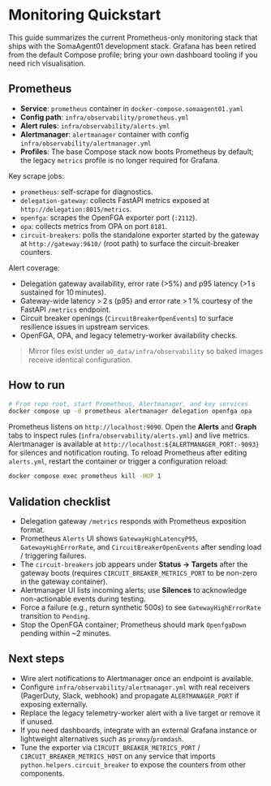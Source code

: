 # Monitoring Quickstart

This guide summarizes the current Prometheus-only monitoring stack that ships with the SomaAgent01 development stack. Grafana has been retired from the default Compose profile; bring your own dashboard tooling if you need rich visualisation.

## Prometheus

- **Service**: `prometheus` container in `docker-compose.somaagent01.yaml`
- **Config path**: `infra/observability/prometheus.yml`
- **Alert rules**: `infra/observability/alerts.yml`
- **Alertmanager**: `alertmanager` container with config `infra/observability/alertmanager.yml`
- **Profiles**: The base Compose stack now boots Prometheus by default; the legacy `metrics` profile is no longer required for Grafana.

Key scrape jobs:
- `prometheus`: self-scrape for diagnostics.
- `delegation-gateway`: collects FastAPI metrics exposed at `http://delegation:8015/metrics`.
- `openfga`: scrapes the OpenFGA exporter port (`:2112`).
- `opa`: collects metrics from OPA on port `8181`.
- `circuit-breakers`: polls the standalone exporter started by the gateway at `http://gateway:9610/` (root path) to surface the circuit-breaker counters.

Alert coverage:
- Delegation gateway availability, error rate (>5%) and p95 latency (>1 s sustained for 10 minutes).
- Gateway-wide latency > 2 s (p95) and error rate > 1 % courtesy of the FastAPI `/metrics` endpoint.
- Circuit breaker openings (`CircuitBreakerOpenEvents`) to surface resilience issues in upstream services.
- OpenFGA, OPA, and legacy telemetry-worker availability checks.

> Mirror files exist under `a0_data/infra/observability` so baked images receive identical configuration.

## How to run

```bash
# From repo root, start Prometheus, Alertmanager, and key services
docker compose up -d prometheus alertmanager delegation openfga opa
```

Prometheus listens on `http://localhost:9090`. Open the **Alerts** and **Graph** tabs to inspect rules (`infra/observability/alerts.yml`) and live metrics. Alertmanager is available at `http://localhost:${ALERTMANAGER_PORT:-9093}` for silences and notification routing. To reload Prometheus after editing `alerts.yml`, restart the container or trigger a configuration reload:

```bash
docker compose exec prometheus kill -HUP 1
```

## Validation checklist

- Delegation gateway `/metrics` responds with Prometheus exposition format.
- Prometheus `Alerts` UI shows `GatewayHighLatencyP95`, `GatewayHighErrorRate`, and `CircuitBreakerOpenEvents` after sending load / triggering failures.
- The `circuit-breakers` job appears under **Status → Targets** after the gateway boots (requires `CIRCUIT_BREAKER_METRICS_PORT` to be non-zero in the gateway container).
- Alertmanager UI lists incoming alerts; use **Silences** to acknowledge non-actionable events during testing.
- Force a failure (e.g., return synthetic 500s) to see `GatewayHighErrorRate` transition to `Pending`.
- Stop the OpenFGA container; Prometheus should mark `OpenfgaDown` pending within ~2 minutes.

## Next steps

- Wire alert notifications to Alertmanager once an endpoint is available.
- Configure `infra/observability/alertmanager.yml` with real receivers (PagerDuty, Slack, webhook) and propagate `ALERTMANAGER_PORT` if exposing externally.
- Replace the legacy telemetry-worker alert with a live target or remove it if unused.
- If you need dashboards, integrate with an external Grafana instance or lightweight alternatives such as `promxy`/`promdash`.
- Tune the exporter via `CIRCUIT_BREAKER_METRICS_PORT` / `CIRCUIT_BREAKER_METRICS_HOST` on any service that imports `python.helpers.circuit_breaker` to expose the counters from other components.
